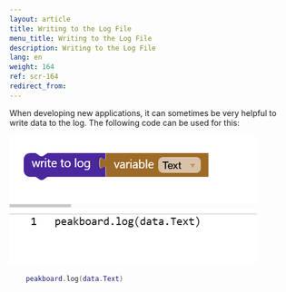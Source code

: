 ```yaml
---
layout: article
title: Writing to the Log File
menu_title: Writing to the Log File
description: Writing to the Log File
lang: en
weight: 164
ref: scr-164
redirect_from:
---
```


When developing new applications, it can sometimes be very helpful to write data to the log. The following code can be used for this:

![Log](/assets/images/scripting/Scripting_Beispiele/logging/en-script-log.png)

```Lua
    peakboard.log(data.Text)
```